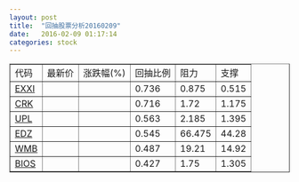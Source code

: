 ```yaml
---
layout: post
title:  "回抽股票分析20160209"
date:   2016-02-09 01:17:14
categories: stock
---
```

<script type="text/javascript">
var stockList = []
stockList.push('gb_exxi');
stockList.push('gb_crk');
stockList.push('gb_upl');
stockList.push('gb_edz');
stockList.push('gb_wmb');
stockList.push('gb_bios');
</script>
<table border="1">
 <tr>
 <td>代码</td>
 <td>最新价</td>
 <td>涨跌幅(%)</td>
 <td>回抽比例</td>
 <td>阻力</td>
 <td>支撑</td>
</tr>
  <tr id="exxi">
  <td><a href="http://stock.finance.sina.com.cn/usstock/quotes/EXXI.html" target="_blank">EXXI</a></td><td></td><td></td><td>0.736</td><td>0.875</td><td>0.515</td></tr>
  <tr id="crk">
  <td><a href="http://stock.finance.sina.com.cn/usstock/quotes/CRK.html" target="_blank">CRK</a></td><td></td><td></td><td>0.716</td><td>1.72</td><td>1.175</td></tr>
  <tr id="upl">
  <td><a href="http://stock.finance.sina.com.cn/usstock/quotes/UPL.html" target="_blank">UPL</a></td><td></td><td></td><td>0.563</td><td>2.185</td><td>1.395</td></tr>
  <tr id="edz">
  <td><a href="http://stock.finance.sina.com.cn/usstock/quotes/EDZ.html" target="_blank">EDZ</a></td><td></td><td></td><td>0.545</td><td>66.475</td><td>44.28</td></tr>
  <tr id="wmb">
  <td><a href="http://stock.finance.sina.com.cn/usstock/quotes/WMB.html" target="_blank">WMB</a></td><td></td><td></td><td>0.487</td><td>19.21</td><td>14.92</td></tr>
  <tr id="bios">
  <td><a href="http://stock.finance.sina.com.cn/usstock/quotes/BIOS.html" target="_blank">BIOS</a></td><td></td><td></td><td>0.427</td><td>1.75</td><td>1.305</td></tr>
</table>
